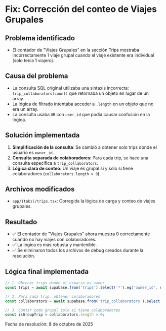 # Fix: Corrección del conteo de Viajes Grupales

## Problema identificado
- El contador de "Viajes Grupales" en la sección Trips mostraba incorrectamente 1 viaje grupal cuando el viaje existente era individual (solo tenía 1 viajero).

## Causa del problema
- La consulta SQL original utilizaba una sintaxis incorrecta: `trip_collaborators(count)` que retornaba un objeto en lugar de un array.
- La lógica de filtrado intentaba acceder a `.length` en un objeto que no era un array.
- La consulta usaba `OR` con `user_id` que podía causar confusión en la lógica.

## Solución implementada
1. **Simplificación de la consulta**: Se cambió a obtener solo trips donde el usuario es `owner_id`.
2. **Consulta separada de colaboradores**: Para cada trip, se hace una consulta específica a `trip_collaborators`.
3. **Lógica clara de conteo**: Un viaje es grupal si y solo si tiene colaboradores (`collaborators.length > 0`).

## Archivos modificados
- `app/(tabs)/trips.tsx`: Corregida la lógica de carga y conteo de viajes grupales.

## Resultado
- ✅ El contador de "Viajes Grupales" ahora muestra 0 correctamente cuando no hay viajes con colaboradores.
- ✅ La lógica es más robusta y mantenible.
- ✅ Se eliminaron todos los archivos de debug creados durante la resolución.

## Lógica final implementada
```typescript
// 1. Obtener trips donde el usuario es owner
const trips = await supabase.from('trips').select('*').eq('owner_id', userId);

// 2. Para cada trip, obtener colaboradores
const collaborators = await supabase.from('trip_collaborators').select('*').eq('trip_id', tripId);

// 3. Contar como grupal solo si tiene colaboradores
const isGroupTrip = collaborators.length > 0;
```

Fecha de resolución: 8 de octubre de 2025

